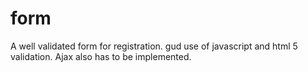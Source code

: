 # form

A well validated form for registration.
gud use of javascript and html 5 validation.
Ajax also has to be implemented.
